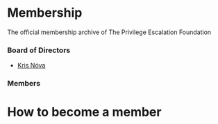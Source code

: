 # Membership

The official membership archive of The Privilege Escalation Foundation

### Board of Directors 

 - [Kris Nóva](https://github.com/kris-nova)

### Members

# How to become a member

